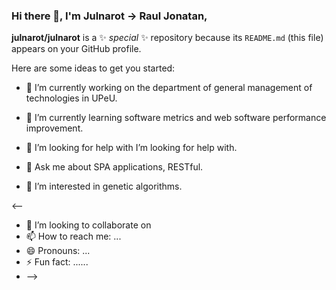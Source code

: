 ### Hi there 👋, I'm Julnarot -> Raul Jonatan,


**julnarot/julnarot** is a ✨ _special_ ✨ repository because its `README.md` (this file) appears on your GitHub profile.

Here are some ideas to get you started:

- 🔭 I’m currently working on the department of general management of technologies in UPeU.
- 🌱 I’m currently learning software metrics and web software performance improvement.

- 🤔 I’m looking for help with I’m looking for help with.
- 💬 Ask me about SPA applications, RESTful.
- :eyes: I’m interested in genetic algorithms.

<-- 
- 👯 I’m looking to collaborate on
- 📫 How to reach me: ...
- 😄 Pronouns: ...
- ⚡ Fun fact: ...... 
- -->

